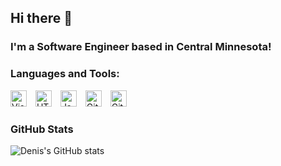 ## Hi there 👋
### I'm a Software Engineer based in Central Minnesota!
### Languages and Tools:
<p align="left">
  <img alt="Visual Studio Code" width="26px" src="https://cdn.jsdelivr.net/gh/devicons/devicon/icons/vscode/vscode-original.svg" style="padding-right: 10px;" />
  <img alt="HTML 5" width="26px" src="https://cdn.jsdelivr.net/gh/devicons/devicon/icons/html5/html5-original.svg" style="padding-right: 10px;" />
  <img alt="JavaScript" width="26px" src="https://cdn.jsdelivr.net/gh/devicons/devicon/icons/javascript/javascript-original.svg" style="padding-right: 10px;" />
  <img alt="Git" width="26px" src="https://cdn.jsdelivr.net/gh/devicons/devicon/icons/git/git-original.svg" style="padding-right: 10px;" />
  <img alt="GitHub" width="26px" src="https://user-images.githubusercontent.com/3369400/139448065-39a229ba-4b06-434b-bc67-616e2ed80c8f.png" style="padding-right: 10px;" />
</p>

  ### GitHub Stats

  ![Denis's GitHub stats](https://github-readme-stats.vercel.app/api?username=dbatrakov1)

<!--
  ![Denis's GitHub stats](https://github-readme-stats.vercel.app/api?username=dbatrakov1)
  <img alt="React" width="26px" src="https://cdn.jsdelivr.net/gh/devicons/devicon/icons/react/react-original.svg" style="padding-right: 10px;" />
  <img alt="Node.js" width="26px" src="https://cdn.jsdelivr.net/gh/devicons/devicon/icons/nodejs/nodejs-original.svg" style="padding-right: 10px;" />
  <img alt="MongoDB" width="26px" src="https://cdn.jsdelivr.net/gh/devicons/devicon/icons/mongodb/mongodb-original.svg" style="padding-right: 10px;" />
**dbatrakov1/dbatrakov1** is a ✨ _special_ ✨ repository because its `README.md` (this file) appears on your GitHub profile.

Here are some ideas to get you started:

- 🔭 I’m currently working on ...
- 🌱 I’m currently learning ...
- 👯 I’m looking to collaborate on ...
- 🤔 I’m looking for help with ...
- 💬 Ask me about ...
- 📫 How to reach me: ...
- 😄 Pronouns: ...
- ⚡ Fun fact: ...
-->
